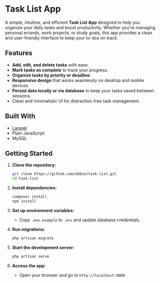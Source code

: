 # Task List App

A simple, intuitive, and efficient **Task List App** designed to help you organize your daily tasks and boost productivity. Whether you're managing personal errands, work projects, or study goals, this app provides a clean and user-friendly interface to keep your to-dos on track.

## Features

-   **Add, edit, and delete tasks** with ease.
-   **Mark tasks as complete** to track your progress.
-   **Organize tasks by priority or deadline**.
-   **Responsive design** that works seamlessly on desktop and mobile devices.
-   **Persist data locally or via database** to keep your tasks saved between sessions.
-   Clean and minimalistic UI for distraction-free task management.

## Built With

-   [Laravel](https://laravel.com/)
-   Plain JavaScript
-   MySQL

## Getting Started

1. **Clone the repository:**

    ```bash
    git clone https://github.com/ebbie/task-list.git
    cd task-list
    ```

2. **Install dependencies:**

    ```bash
    composer install
    npm install
    ```

3. **Set up environment variables:**

    - Copy `.env.example` to `.env` and update database credentials.

4. **Run migrations:**

    ```bash
    php artisan migrate
    ```

5. **Start the development server:**

    ```bash
    php artisan serve
    ```

6. **Access the app:**
    - Open your browser and go to `http://localhost:8000`
